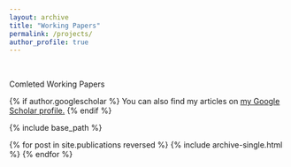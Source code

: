 ```yaml
---
layout: archive
title: "Working Papers"
permalink: /projects/
author_profile: true
---
```

<br/>

Comleted Working Papers

{% if author.googlescholar %}
  You can also find my articles on <u><a href="{{author.googlescholar}}">my Google Scholar profile</a>.</u>
{% endif %}

{% include base_path %}

{% for post in site.publications reversed %}
  {% include archive-single.html %}
{% endfor %}
